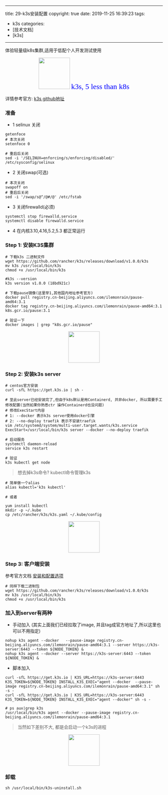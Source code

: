 -----
title: 29-k3s安装配置
copyright: true
date: 2019-11-25 16:39:23
tags:
  - k3s
categories:
  - [技术文档]
  - [k3s]
---
体验轻量级k8s集群,适用于低配个人开发测试使用
<!-- more -->


<center>
<img src="http://zhangzw001.github.io/images/dockerniu.jpeg" width = "100" height = "100" style="border: 0"/>
<font color="blue" face="黑体" size=5> k3s, 5 less than k8s </font>
</center>

详情参考官方: [k3s github地址](https://github.com/rancher/k3s)


### 准备
- 1 selinux 关闭

```
getenfoce
# 本次关闭
setenfoce 0

# 重启后关闭
sed -i '/SELINUX=enforcing/s/enforcing/disabled/' /etc/sysconfig/selinux
```

- 2 关闭swap(可选) 

```  
# 本次关闭
swapoff on
# 重启后关闭
sed -i '/swap/s@^/@#/@' /etc/fstab
```

- 3 关闭firewalld(必须)	
```
systemctl stop firewalld.service
systemctl disable firewalld.service
```

- 4 在内核3.10,4.16,5.2,5.3 都正常运行


### Step 1: 安装K3S集群
```
# 下载k3s 二进制文件
wget https://github.com/rancher/k3s/releases/download/v1.0.0/k3s
mv k3s /usr/local/bin/k3s
chmod +x /usr/local/bin/k3s

#k3s --version
k3s version v1.0.0 (18bd921c)

# 下载pause镜像(这里举1,其他国内地址参考官方)
docker pull registry.cn-beijing.aliyuncs.com/ilemonrain/pause-amd64:3.1
docker tag registry.cn-beijing.aliyuncs.com/ilemonrain/pause-amd64:3.1 k8s.gcr.io/pause:3.1

# 验证一下
docker images | grep "k8s.gcr.io/pause"
```

<center>
<img src="http://zhangzw001.github.io/images/dockerniu.jpeg" width = "100" height = "100" style="border: 0"/>
</center>

### Step 2: 安装k3s server
```
# centos官方安装
curl -sfL https://get.k3s.io | sh -

# 至此server已经安装完了,但由于k8s默认是用Containerd, 并非docker, 所以需要手工修改配置(当然如果你熟悉ctr 操作Containerd也没问题)
# 修改ExecStart内容
# 1: --docker 表示k3s server使用docker引擎
# 2: --no-deploy traefik 表示不安装traefik
vim /etc/systemd/system/multi-user.target.wants/k3s.service
ExecStart=/usr/local/bin/k3s server --docker --no-deploy traefik

# 启动服务
systemctl daemon-reload
service k3s restart

# 验证
k3s kubectl get node
```

> 想去掉k3s命令? kubectl命令管理k3s
```
# 简单做一个alias
alias kubectl='k3s kubectl'

# 或者

yum install kubectl
mkdir -p ~/.kube
cp /etc/rancher/k3s/k3s.yaml ~/.kube/config

```

<center>
<img src="http://zhangzw001.github.io/images/dockerniu.jpeg" width = "100" height = "100" style="border: 0"/>
</center>

### Step 3: 客户端安装

参考官方文档 [安装和配置选项](https://rancher.com/docs/k3s/latest/en/installation/install-options/)

```
# 同样下载二进制包
wget https://github.com/rancher/k3s/releases/download/v1.0.0/k3s
mv k3s /usr/local/bin/k3s
chmod +x /usr/local/bin/k3s
```

### 加入到server有两种
- 手动加入 (其实上面我们已经拉取了image, 并且tag成官方地址了,所以这里也可以不用指定)
```
nohup k3s agent --docker   --pause-image registry.cn-beijing.aliyuncs.com/ilemonrain/pause-amd64:3.1 --server https://k3s-server:6443 --token ${NODE_TOKEN} &
nohup k3s agent --docker --server https://k3s-server:6443 --token ${NODE_TOKEN} &
```

- 脚本加入
```
curl -sfL https://get.k3s.io | K3S_URL=https://k3s-server:6443 K3S_TOKEN=${NODE_TOKEN} INSTALL_K3S_EXEC="agent --docker  --pause-image registry.cn-beijing.aliyuncs.com/ilemonrain/pause-amd64:3.1" sh -s -
curl -sfL https://get.k3s.io | K3S_URL=https://k3s-server:6443 K3S_TOKEN=${NODE_TOKEN} INSTALL_K3S_EXEC="agent --docker" sh -s -

# ps aux|grep k3s
/usr/local/bin/k3s agent --docker --pause-image registry.cn-beijing.aliyuncs.com/ilemonrain/pause-amd64:3.1
```

> 当然如下差别不大, 都是会启动一个k3s的进程


<center>
<img src="http://zhangzw001.github.io/images/dockerniu.jpeg" width = "100" height = "100" style="border: 0"/>
</center>

### 卸载
```
sh /usr/local/bin/k3s-uninstall.sh
```
